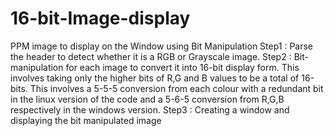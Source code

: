 # 16-bit-Image-display
PPM image to display on the Window using Bit Manipulation
Step1 : Parse the header to detect whether it is a RGB or Grayscale image.
Step2 : Bit-manipulation for each image to convert it into 16-bit display form. This involves taking only the higher bits of
        R,G and B values to be a total of 16-bits. This involves a 5-5-5 conversion from each colour with a redundant bit in the linux
        version of the code and a 5-6-5 conversion from R,G,B respectively in the windows version.
Step3 : Creating a window and displaying the bit manipulated image
